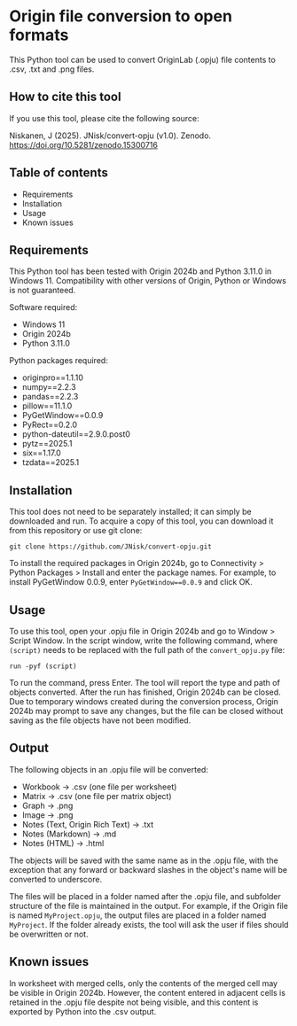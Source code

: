 # Origin file conversion to open formats

This Python tool can be used to convert OriginLab (.opju) file contents 
to .csv, .txt and .png files.

## How to cite this tool

If you use this tool, please cite the following source:

Niskanen, J (2025). JNisk/convert-opju (v1.0). Zenodo.
https://doi.org/10.5281/zenodo.15300716

## Table of contents

- Requirements
- Installation
- Usage
- Known issues

## Requirements

This Python tool has been tested with Origin 2024b and Python 3.11.0 
in Windows 11. Compatibility with other versions of Origin, Python or 
Windows is not guaranteed.

Software required:
 - Windows 11
 - Origin 2024b
 - Python 3.11.0

Python packages required:
 - originpro==1.1.10
 - numpy==2.2.3
 - pandas==2.2.3
 - pillow==11.1.0
 - PyGetWindow==0.0.9
 - PyRect==0.2.0
 - python-dateutil==2.9.0.post0
 - pytz==2025.1
 - six==1.17.0
 - tzdata==2025.1

## Installation

This tool does not need to be separately installed; it can simply be 
downloaded and run. To acquire a copy of this tool, you can download 
it from this repository or use git clone:

`git clone https://github.com/JNisk/convert-opju.git`

To install the required packages in Origin 2024b, go to Connectivity > 
Python Packages > Install and enter the package names. For example, to 
install PyGetWindow 0.0.9, enter `PyGetWindow==0.0.9` and click OK.

## Usage

To use this tool, open your .opju file in Origin 2024b and go to 
Window > Script Window. In the script window, write the following
command, where `(script)` needs to be replaced with the full path of 
the `convert_opju.py` file:

`run -pyf (script)`

To run the command, press Enter. The tool will report the type and 
path of objects converted. After the run has finished, Origin 2024b 
can be closed. Due to temporary windows created during the conversion 
process, Origin 2024b may prompt to save any changes, but the file can 
be closed without saving as the file objects have not been modified. 

## Output

The following objects in an .opju file will be converted:
- Workbook -> .csv (one file per worksheet)
- Matrix -> .csv (one file per matrix object)
- Graph -> .png
- Image -> .png
- Notes (Text, Origin Rich Text) -> .txt
- Notes (Markdown) -> .md
- Notes (HTML) -> .html

The objects will be saved with the same name as in the .opju file, 
with the exception that any forward or backward slashes in the 
object's name will be converted to underscore.

The files will be placed in a folder named after the .opju file, and 
subfolder structure of the file is maintained in the output. For 
example, if the Origin file is named `MyProject.opju`, the output 
files are placed in a folder named `MyProject`. If the folder already 
exists, the tool will ask the user if files should be overwritten or 
not.

## Known issues

In worksheet with merged cells, only the contents of the merged cell 
may be visible in Origin 2024b. However, the content entered in 
adjacent cells is retained in the .opju file despite not being 
visible, and this content is exported by Python into the .csv output.
